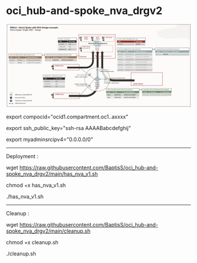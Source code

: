 # oci_hub-and-spoke_nva_drgv2


![PMScreens](https://raw.githubusercontent.com/BaptisS/oci_hub-and-spoke_nva_drgv2/master/diag1.png)


export compocid="ocid1.compartment.oc1..axxxx"

export ssh_public_key="ssh-rsa AAAABabcdefghij"

export myadminsrcipv4="0.0.0.0/0"

----------------------------------------------------
Deployment :

wget https://raw.githubusercontent.com/BaptisS/oci_hub-and-spoke_nva_drgv2/main/has_nva_v1.sh

chmod +x has_nva_v1.sh

./has_nva_v1.sh

----------------------------------------------------

Cleanup : 

wget https://raw.githubusercontent.com/BaptisS/oci_hub-and-spoke_nva_drgv2/main/cleanup.sh

chmod +x cleanup.sh

./cleanup.sh




